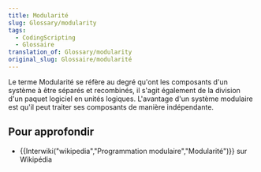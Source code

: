 ```yaml
---
title: Modularité
slug: Glossary/modularity
tags:
  - CodingScripting
  - Glossaire
translation_of: Glossary/modularity
original_slug: Glossaire/modularité
---
```

Le terme Modularité se réfère au degré qu'ont les composants d'un système à être séparés et recombinés, il s'agit également de la division d'un paquet logiciel en unités logiques. L'avantage d'un système modulaire est qu'il peut traiter ses composants de manière indépendante.

## Pour approfondir

- {{Interwiki("wikipedia","Programmation modulaire","Modularité")}} sur Wikipédia
